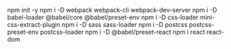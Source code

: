 npm init -y
npm i -D webpack webpack-cli webpack-dev-server
npm i -D babel-loader @babel/core @babel/preset-env
npm i -D css-loader mini-css-extract-plugin
npm i -D sass sass-loader
npm i -D postcss postcss-preset-env postcss-loader
npm i -D @babel/preset-react
npm i react react-dom
